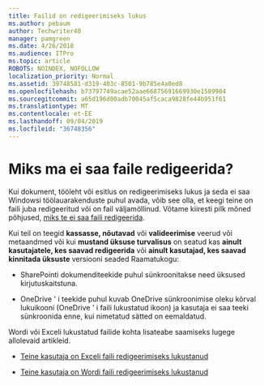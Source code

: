 ```yaml
---
title: Failid on redigeerimiseks lukus
ms.author: pebaum
author: Techwriter40
manager: pamgreen
ms.date: 4/26/2018
ms.audience: ITPro
ms.topic: article
ROBOTS: NOINDEX, NOFOLLOW
localization_priority: Normal
ms.assetid: 39748581-d319-403c-8501-9b785e4a0ed8
ms.openlocfilehash: b73797749acae52aae66875691669930e1589904
ms.sourcegitcommit: a65d196d00adb70045af5caca9828fe44b951f61
ms.translationtype: MT
ms.contentlocale: et-EE
ms.lasthandoff: 09/04/2019
ms.locfileid: "36748356"
---
```

# <a name="why-cant-i-edit-files"></a>Miks ma ei saa faile redigeerida?

Kui dokument, tööleht või esitlus on redigeerimiseks lukus ja seda ei saa Windowsi töölauarakenduste puhul avada, võib see olla, et keegi teine on faili juba redigeeritud või on fail väljamöllinud. Võtame kiiresti pilk mõned põhjused, [miks te ei saa faili redigeerida](https://support.office.com/article/why-can-t-i-edit-this-file-97315f48-aa5e-49d3-a4ae-a14b73daf87b).

Kui teil on teegid **kassasse, nõutavad** või **valideerimise** veerud või metaandmed või kui **mustand üksuse turvalisus** on seatud kas **ainult kasutajatele, kes saavad redigeerida** või **ainult kasutajad, kes saavad kinnitada üksuste** versiooni seaded Raamatukogu:

- SharePointi dokumenditeekide puhul sünkroonitakse need üksused kirjutuskaitstuna.

- OneDrive ' i teekide puhul kuvab OneDrive sünkroonimise oleku kõrval lukuikooni (OneDrive ' i faili lukustatud ikoon) ja kasutaja ei saa teeki sünkroonida enne, kui nimetatud sätted on eemaldatud. 

Wordi või Exceli lukustatud failide kohta lisateabe saamiseks lugege allolevaid artikleid.

- [Teine kasutaja on Exceli faili redigeerimiseks lukustanud](https://support.office.com/article/Excel-file-is-locked-for-editing-by-another-user-6fa93887-2c2c-45f0-abcc-31b04aed68b3)

- [Teine kasutaja on Wordi faili redigeerimiseks lukustanud](https://support.microsoft.com/help/313472/the-document-is-locked-for-editing-by-another-user-error-message-when)

